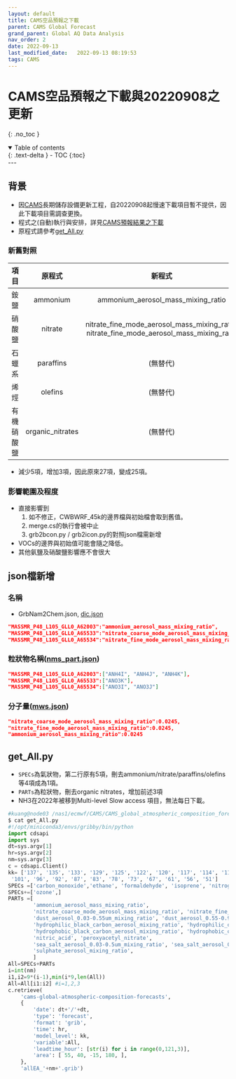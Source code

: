 ```yaml
---
layout: default
title: CAMS空品預報之下載
parent: CAMS Global Forecast
grand_parent: Global AQ Data Analysis
nav_order: 2
date: 2022-09-13
last_modified_date:   2022-09-13 08:19:53
tags: CAMS
---
```

# CAMS空品預報之下載與20220908之更新
{: .no_toc }

<details open markdown="block">
  <summary>
    Table of contents
  </summary>
  {: .text-delta }
- TOC
{:toc}
</details>
---

## 背景
- 因[CAMS][CAMS]長期儲存設備更新工程，自20220908起慢速下載項目暫不提供，因此下載項目需調查更換。
- 程式之(自動)執行與安排，詳見[CAMS預報結果之下載](https://sinotec2.github.io/Focus-on-Air-Quality/GridModels/ForecastSystem/1.CMAQ_fcst/#cams預報結果之下載)
- 原程式請參考[get_All.py](https://github.com/sinotec2/Focus-on-Air-Quality/blob/main/_AQana/GAQuality/ECMWF_CAMS/get_All.py)

### 新舊對照

項目|原程式|新程式|說明
:-:|:-:|:-:|:-:
銨鹽|ammonium|ammonium_aerosol_mass_mixing_ratio|aermr18
硝酸鹽|nitrate|nitrate_fine_mode_aerosol_mass_mixing_ratio, nitrate_fine_mode_aerosol_mass_mixing_ratio|aermr16~17
石蠟系|paraffins|(無替代)|無法取得
烯烴|olefins|(無替代)|無法取得
有機硝酸鹽|organic_nitrates|(無替代)|無法取得

- 減少5項，增加3項，因此原來27項，變成25項。

### 影響範圍及程度
- 直接影響到
  1. 如不修正，CWBWRF_45k的邊界檔與初始檔會取到舊值。
  1. merge.cs的執行會被中止
  1. grb2bcon.py / grb2icon.py的對照json檔需新增
- VOCs的邊界與初始值可能會隨之降低。
- 其他氨鹽及硝酸鹽影響應不會很大

## json檔新增
### 名稱
- GrbNam2Chem.json, [dic.json](https://github.com/sinotec2/cmaq_relatives/blob/master/bcon/dic.json)

```json
"MASSMR_P48_L105_GLL0_A62003":"ammonium_aerosol_mass_mixing_ratio",
"MASSMR_P48_L105_GLL0_A65533":"nitrate_coarse_mode_aerosol_mass_mixing_ratio",
"MASSMR_P48_L105_GLL0_A65534":"nitrate_fine_mode_aerosol_mass_mixing_ratio",
```
### 粒狀物名稱([nms_part.json](https://github.com/sinotec2/cmaq_relatives/blob/master/bcon/nms_part.json))

```json
"MASSMR_P48_L105_GLL0_A62003":["ANH4I", "ANH4J", "ANH4K"],
"MASSMR_P48_L105_GLL0_A65533":["ANO3K"],
"MASSMR_P48_L105_GLL0_A65534":["ANO3I", "ANO3J"]
```

### 分子量([mws.json](https://github.com/sinotec2/cmaq_relatives/blob/master/bcon/mws.json))

```json
"nitrate_coarse_mode_aerosol_mass_mixing_ratio":0.0245,
"nitrate_fine_mode_aerosol_mass_mixing_ratio":0.0245,
"ammonium_aerosol_mass_mixing_ratio":0.0245
```

## get_All.py

- `SPECs`為氣狀物，第二行原有5項，刪去ammonium/nitrate/paraffins/olefins等4項成為1項。
- `PARTs`為粒狀物，刪去organic nitrates，增加前述3項
- NH3在2022年被移到Multi-level Slow access 項目，無法每日下載。

```python
#kuang@node03 /nas1/ecmwf/CAMS/CAMS_global_atmospheric_composition_forecasts/2022
$ cat get_All.py
#!/opt/miniconda3/envs/gribby/bin/python
import cdsapi
import sys
dt=sys.argv[1]
hr=sys.argv[2]
nm=sys.argv[3]
c = cdsapi.Client()
kk= ['137', '135', '133', '129', '125', '122', '120', '117', '114', '112', '110', '107', '105',
 '101', '96', '92', '87', '83', '78', '73', '67', '61', '56', '51']
SPECs =['carbon_monoxide','ethane', 'formaldehyde', 'isoprene', 'nitrogen_dioxide', 'nitrogen_monoxide', 'propane', 'sulphur_dioxide' ]
SPECs+=['ozone',]
PARTs =[
        'ammonium_aerosol_mass_mixing_ratio',
        'nitrate_coarse_mode_aerosol_mass_mixing_ratio', 'nitrate_fine_mode_aerosol_mass_mixing_ratio',
        'dust_aerosol_0.03-0.55um_mixing_ratio', 'dust_aerosol_0.55-0.9um_mixing_ratio', 'dust_aerosol_0.9-20um_mixing_ratio',
        'hydrophilic_black_carbon_aerosol_mixing_ratio', 'hydrophilic_organic_matter_aerosol_mixing_ratio',
        'hydrophobic_black_carbon_aerosol_mixing_ratio', 'hydrophobic_organic_matter_aerosol_mixing_ratio',
        'nitric_acid', 'peroxyacetyl_nitrate',
        'sea_salt_aerosol_0.03-0.5um_mixing_ratio', 'sea_salt_aerosol_0.5-5um_mixing_ratio', 'sea_salt_aerosol_5-20um_mixing_ratio',
        'sulphate_aerosol_mixing_ratio',
        ]
All=SPECs+PARTs
i=int(nm)
i1,i2=9*(i-1),min(i*9,len(All))
All=All[i1:i2] #i=1,2,3
c.retrieve(
    'cams-global-atmospheric-composition-forecasts',
    {
        'date': dt+'/'+dt,
        'type': 'forecast',
        'format': 'grib',
        'time': hr,
        'model_level': kk,
        'variable':All,
        'leadtime_hour': [str(i) for i in range(0,121,3)],
        'area': [ 55, 40, -15, 180, ],
    },
    'allEA_'+nm+'.grib')
```

[CAMS]: <https://ads.atmosphere.copernicus.eu/cdsapp#!/dataset/cams-global-atmospheric-composition-forecasts?tab=overview> "CAMS每天2次進行全球大氣成分的5天預報，包括50多種氣狀物和7種顆粒物(沙漠塵埃、海鹽、有機物、黑碳、硫酸鹽、硝酸鹽和銨氣溶膠)。初始條件為衛星及地面觀測數據同化分析結果，允許在地面觀測數據覆蓋率低、或無法直接觀測到的大氣污染物進行估計，除此之外，它還使用到基於調查清單或觀測反衍的排放估計，以作為表面的邊界條件。"